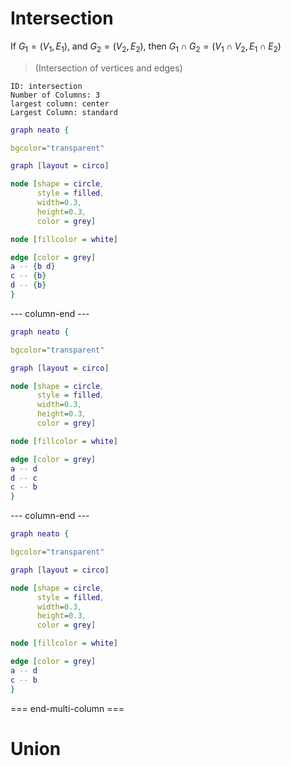# Intersection

If $G_{1}=(V_{1}, E_{1})$, and $G_{2}=(V_{2}, E_{2})$, then $G_{1} \cap G_{2}=(V_{1} \cap V_{2}, E_{1} \cap E_{2})$ 

> (Intersection of vertices and edges)


```start-multi-column
ID: intersection
Number of Columns: 3
largest column: center
Largest Column: standard
```

```dot
graph neato {

bgcolor="transparent"

graph [layout = circo]

node [shape = circle,
      style = filled,
      width=0.3,
      height=0.3,
      color = grey]

node [fillcolor = white]

edge [color = grey]
a -- {b d}
c -- {b}
d -- {b}
}
```

--- column-end ---

```dot
graph neato {

bgcolor="transparent"

graph [layout = circo]

node [shape = circle,
      style = filled,
      width=0.3,
      height=0.3,
      color = grey]

node [fillcolor = white]

edge [color = grey]
a -- d
d -- c
c -- b
}
```

--- column-end ---

```dot
graph neato {

bgcolor="transparent"

graph [layout = circo]

node [shape = circle,
      style = filled,
      width=0.3,
      height=0.3,
      color = grey]

node [fillcolor = white]

edge [color = grey]
a -- d
c -- b
}
```

=== end-multi-column ===

# Union







